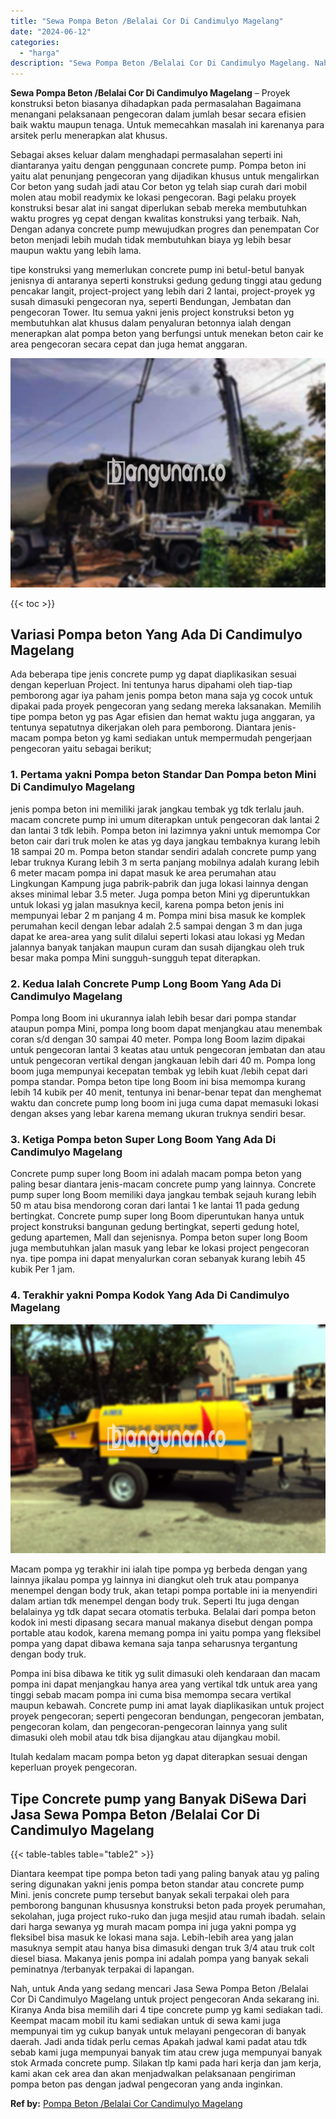 ```yaml
---
title: "Sewa Pompa Beton /Belalai Cor Di Candimulyo Magelang"
date: "2024-06-12"
categories: 
  - "harga"
description: "Sewa Pompa Beton /Belalai Cor Di Candimulyo Magelang. Nah, untuk Anda yang sedang mencari Jasa Sewa Pompa Beton /Belalai Cor Di Candimulyo Magelang untuk pro..."
---
```


**Sewa Pompa Beton /Belalai Cor Di Candimulyo Magelang** – Proyek konstruksi beton biasanya dihadapkan pada permasalahan Bagaimana menangani pelaksanaan pengecoran dalam jumlah besar secara efisien baik waktu maupun tenaga. Untuk memecahkan masalah ini karenanya para arsitek perlu menerapkan alat khusus.

Sebagai akses keluar dalam menghadapi permasalahan seperti ini diantaranya yaitu dengan penggunaan concrete pump. Pompa beton ini yaitu alat penunjang pengecoran yang dijadikan khusus untuk mengalirkan Cor beton yang sudah jadi atau Cor beton yg telah siap curah dari mobil molen atau mobil readymix ke lokasi pengecoran. Bagi pelaku proyek konstruksi besar alat ini sangat diperlukan sebab mereka membutuhkan waktu progres yg cepat dengan kwalitas konstruksi yang terbaik. Nah, Dengan adanya concrete pump mewujudkan progres dan penempatan Cor beton menjadi lebih mudah tidak membutuhkan biaya yg lebih besar maupun waktu yang lebih lama.

tipe konstruksi yang memerlukan concrete pump ini betul-betul banyak jenisnya di antaranya seperti konstruksi gedung gedung tinggi atau gedung pencakar langit, project-project yang lebih dari 2 lantai, project-proyek yg susah dimasuki pengecoran nya, seperti Bendungan, Jembatan dan pengecoran Tower. Itu semua yakni jenis project konstruksi beton yg membutuhkan alat khusus dalam penyaluran betonnya ialah dengan menerapkan alat pompa beton yang berfungsi untuk menekan beton cair ke area pengecoran secara cepat dan juga hemat anggaran.

![Sewa Pompa Beton /Belalai Cor Di Candimulyo Magelang](/images/sewa-concrete-pump-26.png)

{{< toc >}}

## Variasi Pompa beton Yang Ada Di Candimulyo Magelang

Ada beberapa tipe jenis concrete pump yg dapat diaplikasikan sesuai dengan keperluan Project. Ini tentunya harus dipahami oleh tiap-tiap pemborong agar iya paham jenis pompa beton mana saja yg cocok untuk dipakai pada proyek pengecoran yang sedang mereka laksanakan. Memilih tipe pompa beton yg pas Agar efisien dan hemat waktu juga anggaran, ya tentunya sepatutnya dikerjakan oleh para pemborong. Diantara jenis-macam pompa beton yg kami sediakan untuk mempermudah pengerjaan pengecoran yaitu sebagai berikut;

### 1\. Pertama yakni Pompa beton Standar Dan Pompa beton Mini Di Candimulyo Magelang

jenis pompa beton ini memiliki jarak jangkau tembak yg tdk terlalu jauh. macam concrete pump ini umum diterapkan untuk pengecoran dak lantai 2 dan lantai 3 tdk lebih. Pompa beton ini lazimnya yakni untuk memompa Cor beton cair dari truk molen ke atas yg daya jangkau tembaknya kurang lebih 18 sampai 20 m. Pompa beton standar sendiri adalah concrete pump yang lebar truknya Kurang lebih 3 m serta panjang mobilnya adalah kurang lebih 6 meter macam pompa ini dapat masuk ke area perumahan atau Lingkungan Kampung juga pabrik-pabrik dan juga lokasi lainnya dengan akses minimal lebar 3.5 meter. Juga pompa beton Mini yg diperuntukkan untuk lokasi yg jalan masuknya kecil, karena pompa beton jenis ini mempunyai lebar 2 m panjang 4 m. Pompa mini bisa masuk ke komplek perumahan kecil dengan lebar adalah 2.5 sampai dengan 3 m dan juga dapat ke area-area yang sulit dilalui seperti lokasi atau lokasi yg Medan jalannya banyak tanjakan maupun curam dan susah dijangkau oleh truk besar maka pompa Mini sungguh-sungguh tepat diterapkan.

### 2\. Kedua Ialah Concrete Pump Long Boom Yang Ada Di Candimulyo Magelang

Pompa long Boom ini ukurannya ialah lebih besar dari pompa standar ataupun pompa Mini, pompa long boom dapat menjangkau atau menembak coran s/d dengan 30 sampai 40 meter. Pompa long Boom lazim dipakai untuk pengecoran lantai 3 keatas atau untuk pengecoran jembatan dan atau untuk pengecoran vertikal dengan jangkauan lebih dari 40 m. Pompa long boom juga mempunyai kecepatan tembak yg lebih kuat /lebih cepat dari pompa standar. Pompa beton tipe long Boom ini bisa memompa kurang lebih 14 kubik per 40 menit, tentunya ini benar-benar tepat dan menghemat waktu dan concrete pump long boom ini juga cuma dapat memasuki lokasi dengan akses yang lebar karena memang ukuran truknya sendiri besar.

### 3\. Ketiga Pompa beton Super Long Boom Yang Ada Di Candimulyo Magelang

Concrete pump super long Boom ini adalah macam pompa beton yang paling besar diantara jenis-macam concrete pump yang lainnya. Concrete pump super long Boom memiliki daya jangkau tembak sejauh kurang lebih 50 m atau bisa mendorong coran dari lantai 1 ke lantai 11 pada gedung bertingkat. Concrete pump super long Boom diperuntukan hanya untuk project konstruksi bangunan gedung bertingkat, seperti gedung hotel, gedung apartemen, Mall dan sejenisnya. Pompa beton super long Boom juga membutuhkan jalan masuk yang lebar ke lokasi project pengecoran nya. tipe pompa ini dapat menyalurkan coran sebanyak kurang lebih 45 kubik Per 1 jam.

### 4\. Terakhir yakni Pompa Kodok Yang Ada Di Candimulyo Magelang

![Sewa Pompa Beton /Belalai Cor Di Candimulyo Magelang](/images/sewa-concrete-pump-02.png)

Macam pompa yg terakhir ini ialah tipe pompa yg berbeda dengan yang lainnya jikalau pompa yg lainnya ini diangkut oleh truk atau pompanya menempel dengan body truk, akan tetapi pompa portable ini ia menyendiri dalam artian tdk menempel dengan body truk. Seperti Itu juga dengan belalainya yg tdk dapat secara otomatis terbuka. Belalai dari pompa beton kodok ini mesti dipasang secara manual makanya disebut dengan pompa portable atau kodok, karena memang pompa ini yaitu pompa yang fleksibel pompa yang dapat dibawa kemana saja tanpa seharusnya tergantung dengan body truk.

Pompa ini bisa dibawa ke titik yg sulit dimasuki oleh kendaraan dan macam pompa ini dapat menjangkau hanya area yang vertikal tdk untuk area yang tinggi sebab macam pompa ini cuma bisa memompa secara vertikal maupun kebawah. Concrete pump ini amat layak diaplikasikan untuk project proyek pengecoran; seperti pengecoran bendungan, pengecoran jembatan, pengecoran kolam, dan pengecoran-pengecoran lainnya yang sulit dimasuki oleh mobil atau tdk bisa dijangkau atau dijangkau mobil.

Itulah kedalam macam pompa beton yg dapat diterapkan sesuai dengan keperluan proyek pengecoran.

## Tipe Concrete pump yang Banyak DiSewa Dari Jasa Sewa Pompa Beton /Belalai Cor Di Candimulyo Magelang

{{< table-tables table="table2" >}}

Diantara keempat tipe pompa beton tadi yang paling banyak atau yg paling sering digunakan yakni jenis pompa beton standar atau concrete pump Mini. jenis concrete pump tersebut banyak sekali terpakai oleh para pemborong bangunan khususnya konstruksi beton pada proyek perumahan, sekolahan, juga project ruko-ruko dan juga mesjid atau rumah ibadah. selain dari harga sewanya yg murah macam pompa ini juga yakni pompa yg fleksibel bisa masuk ke lokasi mana saja. Lebih-lebih area yang jalan masuknya sempit atau hanya bisa dimasuki dengan truk 3/4 atau truk colt diesel biasa. Makanya jenis pompa ini adalah pompa yang banyak sekali peminatnya /terbanyak terpakai di lapangan.

Nah, untuk Anda yang sedang mencari Jasa Sewa Pompa Beton /Belalai Cor Di Candimulyo Magelang untuk project pengecoran Anda sekarang ini. Kiranya Anda bisa memilih dari 4 tipe concrete pump yg kami sediakan tadi. Keempat macam mobil itu kami sediakan untuk di sewa kami juga mempunyai tim yg cukup banyak untuk melayani pengecoran di banyak daerah. Jadi anda tidak perlu cemas Apakah jadwal kami padat atau tdk sebab kami juga mempunyai banyak tim atau crew juga mempunyai banyak stok Armada concrete pump. Silakan tlp kami pada hari kerja dan jam kerja, kami akan cek area dan akan menjadwalkan pelaksanaan pengiriman pompa beton pas dengan jadwal pengecoran yang anda inginkan.

**Ref by:** [Pompa Beton /Belalai Cor Candimulyo Magelang](https://id.wikipedia.org/wiki/Pompa)
